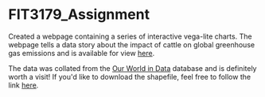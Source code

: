 # FIT3179_Assignment

Created a webpage containing a series of interactive vega-lite charts. The webpage tells a data story about the impact of cattle on global greenhouse gas emissions and is available for view [here](https://ishaan-gupta-au.github.io/FIT3179_Assignment/).

The data was collated from the [Our World in Data](https://ourworldindata.org/meat-production) database and is definitely worth a visit! If you'd like to download the shapefile, feel free to follow the link [here](https://www.naturalearthdata.com/http//www.naturalearthdata.com/download/110m/cultural/110m_cultural.zip).

